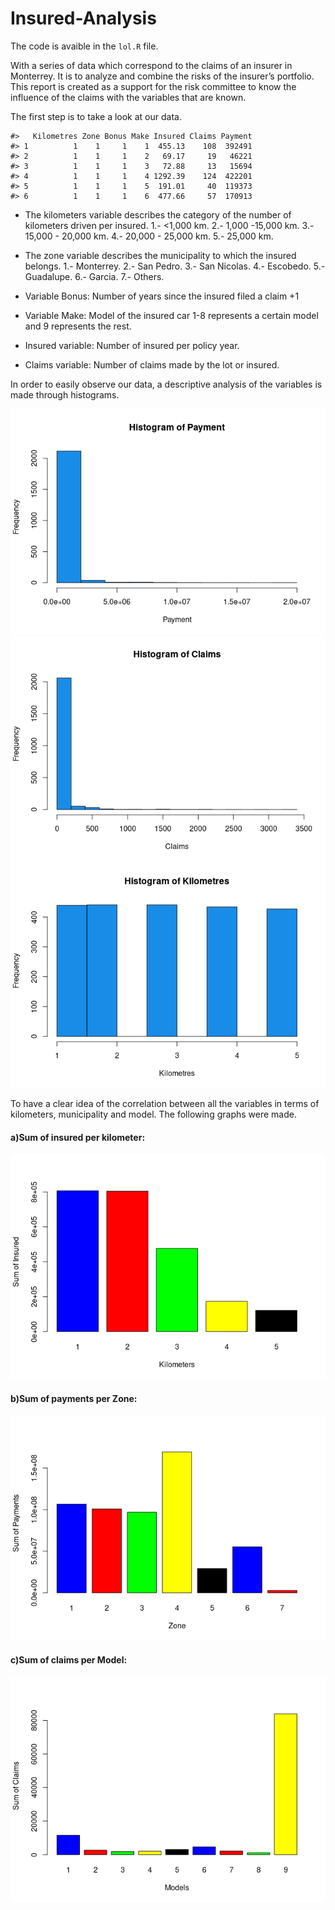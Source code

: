 
<!-- README.md is generated from README.Rmd. Please edit that file -->

# Insured-Analysis

The code is avaible in the `lol.R` file.

With a series of data which correspond to the claims of an insurer in
Monterrey. It is to analyze and combine the risks of the insurer’s
portfolio. This report is created as a support for the risk committee to
know the influence of the claims with the variables that are known.

The first step is to take a look at our data.

    #>   Kilometres Zone Bonus Make Insured Claims Payment
    #> 1          1    1     1    1  455.13    108  392491
    #> 2          1    1     1    2   69.17     19   46221
    #> 3          1    1     1    3   72.88     13   15694
    #> 4          1    1     1    4 1292.39    124  422201
    #> 5          1    1     1    5  191.01     40  119373
    #> 6          1    1     1    6  477.66     57  170913

-   The kilometers variable describes the category of the number of
    kilometers driven per insured. 1.- &lt;1,000 km. 2.- 1,000 -15,000
    km. 3.- 15,000 - 20,000 km. 4.- 20,000 - 25,000 km. 5.- 25,000 km.

-   The zone variable describes the municipality to which the insured
    belongs. 1.- Monterrey. 2.- San Pedro. 3.- San Nicolas. 4.-
    Escobedo. 5.- Guadalupe. 6.- Garcia. 7.- Others.

-   Variable Bonus: Number of years since the insured filed a claim +1

-   Variable Make: Model of the insured car 1-8 represents a certain
    model and 9 represents the rest.

-   Insured variable: Number of insured per policy year.

-   Claims variable: Number of claims made by the lot or insured.

In order to easily observe our data, a descriptive analysis of the
variables is made through histograms.

![](README_files/figure-gfm/pressure-1.png)<!-- -->![](README_files/figure-gfm/pressure-2.png)<!-- -->![](README_files/figure-gfm/pressure-3.png)<!-- -->

To have a clear idea of the correlation between all the variables in
terms of kilometers, municipality and model. The following graphs were
made.

#### a)Sum of insured per kilometer:

![](README_files/figure-gfm/unnamed-chunk-4-1.png)<!-- -->

#### b)Sum of payments per Zone:

![](README_files/figure-gfm/unnamed-chunk-5-1.png)<!-- -->

#### c)Sum of claims per Model:

![](README_files/figure-gfm/unnamed-chunk-6-1.png)<!-- -->
